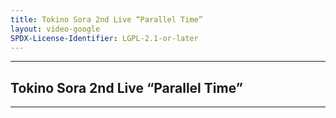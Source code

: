 ```yaml
---
title: Tokino Sora 2nd Live “Parallel Time”
layout: video-google
SPDX-License-Identifier: LGPL-2.1-or-later
---
```


---

## Tokino Sora 2nd Live “Parallel Time”

<div class="container">
  <video-js id="my-video" class="vjs-fluid vjs-layout-medium" controls preload="auto" poster="https://xx58j-my.sharepoint.com/:i:/g/personal/akunanime_xx58j_onmicrosoft_com/EdxEOyC7RupEtcdP95a6F64BbfYsuNdItNH9p3sZSW1cBw?download=1">
    <source src="https://xx58j-my.sharepoint.com/:v:/g/personal/peekaboo_xx58j_onmicrosoft_com/EZyUO0N0iPdLrgjuS7y8E1wBG9olVuOQsf6mtIHfG8RtHQ?download=1" type="video/mp4"/>
  </video-js>
</div>

---
